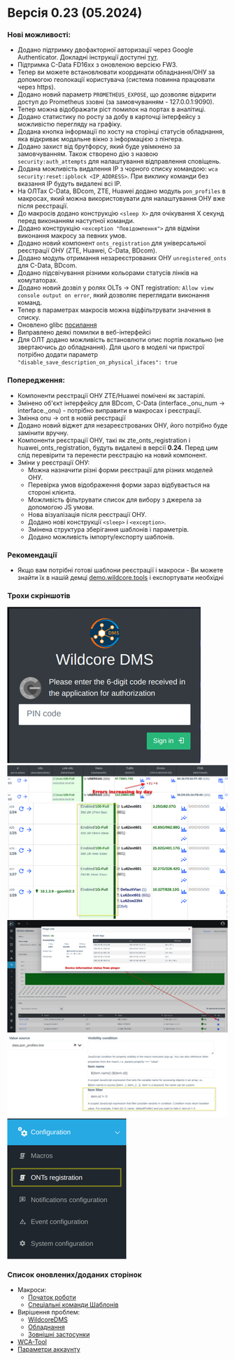 # Версія 0.23 (05.2024)

### Нові можливості:
- Додано підтримку двофакторної авторизації через Google Authenticator. Докладні інструкції доступні [тут](https://wiki.wildcore.tools/uk/web-interface/user-settings-overview/).
- Підтримка C-Data FD16xx з оновленою версією FW3.
- Тепер ви можете встановлювати координати обладнання/ОНУ за допомогою геолокації користувача (система повинна працювати через https).
- Додано новий параметр `PROMETHEUS_EXPOSE`, що дозволяє відкрити доступ до Prometheus ззовні (за замовчуванням - 127.0.0.1:9090).
- Тепер можна відображати ріст помилок на портах в аналітиці.
- Додано статистику по росту за добу в карточці інтерфейсу з можливістю перегляду на графіку.
- Додана кнопка інформації по хосту на сторінці статусів обладнання, яка відкриває модальне вікно з інформацією з пінгера.
- Додано захист від брутфорсу, який буде увімкнено за замовчуванням. Також створено дію з назвою `security:auth_attempts` для налаштування відправлення сповіщень.
- Додана можливість видалення IP з чорного списку командою: `wca security:reset:ipblock <IP_ADDRESS>`. При виклику команди без вказання IP будуть видалені всі IP.
- На ОЛТах C-Data, BDcom, ZTE, Huawei додано модуль `pon_profiles` в макросах, який можна використовувати для налаштування ОНУ вже після реєстрації.
- До макросів додано конструкцію `<sleep X>` для очікування X секунд перед виконанням наступної команди.
- Додано конструкцію `<exception "Повідомлення">` для відміни виконання макросу за певних умов.
- Додано новий компонент `onts_registration` для універсальної реєстрації ОНУ (ZTE, Huawei, C-Data, BDcom).
- Додано модуль отримання незареєстрованих ОНУ `unregistered_onts` для C-Data, BDcom.
- Додано підсвічування різними кольорами статусів лінків на комутаторах.
- Додано новий дозвіл у ролях OLTs -> ONT registration: `Allow view console output on error`, який дозволяє переглядати виконання команд.
- Тепер в параметрах макросів можна відфільтрувати значення в списку.
- Оновлено glibc [посилання](https://lists.debian.org/debian-security-announce/2024/msg00082.html)
- Виправлено деякі помилки в веб-інтерфейсі
- Для ОЛТ додано можливість встановлюти опис портів локально (не звертаючись до обладнання). Для цього в моделі чи пристрої потрібно додати параметр `"disable_save_description_on_physical_ifaces": true`

### Попередження:
- Компоненти реєстрації ОНУ ZTE/Huawei помічені як застарілі.
- Змінено об'єкт інтерфейсу для BDcom, C-Data (interface._onu_num -> interface._onu) - потрібно виправити в макросах і реєстрації.
- Змінна onu -> ont в новій реєстрації
- Додано новий віджет для незареєстрованих ОНУ, його потрібно буде замінити вручну.
- Компоненти реєстрації ОНУ, такі як zte_onts_registration і huawei_onts_registration, будуть видалені в версії **0.24**. Перед цим слід перевірити та перенести реєстрацію на новий компонент.
- Зміни у реєстрації ОНУ:
  - Можна назначити різні форми реєстрації для різних моделей ОНУ.
  - Перевірка умов відображення форми зараз відбувається на стороні клієнта.
  - Можливість фільтрувати список для вибору з джерела за допомогою JS умови.
  - Нова візуалізація після реєстрації ОНУ.
  - Додано нові конструкції `<sleep>` і `<exception>`.
  - Змінена структура зберігання шаблонів і параметрів.
  - Додано можливість імпорту/експорту шаблонів.

### Рекомендації
- Якщо вам потрібні готові шаблони реєстрації і макроси - Ви можете знайти їх в нашій демці [demo.wildcore.tools](https://demo.wildcore.tools/login?demo=demo_admin) і експортувати необхідні


### Трохи скріншотів
![](../assets/0_23/2fa-login.png)
![](../assets/0_23/increasing-error-on-device.png)
![](../assets/0_23/colors-link.png)
![](../assets/0_23/info-from-pinger.png)
![](../assets/0_23/item-filter.png)
![](../assets/0_23/onts-registration.png)

### Список оновлених/доданих сторінок
- Макроси:
    - [Початок роботи](../components/macros/getting-started.md)
    - [Спеціальні команди Шаблонів](../components/macros/special-commands.md)
- Вирішення проблем: 
    - [WildcoreDMS](../troubleshooting/agent/general.md)
    - [Обладнання](../troubleshooting/agent/general.md)
    - [Зовнішні застосунки](../troubleshooting/agent/general.md)
- [WCA-Tool](../wca-tool/index.md)
- [Параметри аккаунту](../web-interface/user-settings-overview.md)